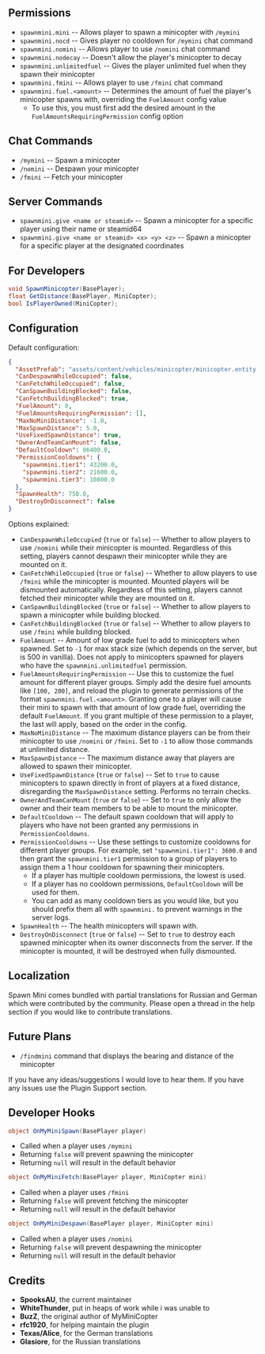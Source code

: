 ## Permissions

* `spawnmini.mini`  -- Allows player to spawn a minicopter with `/mymini`
* `spawnmini.nocd` -- Gives player no cooldown for `/mymini` chat command
* `spawnmini.nomini` -- Allows player to use `/nomini` chat command
* `spawnmini.nodecay` -- Doesn't allow the player's minicopter to decay
* `spawnmini.unlimitedfuel` -- Gives the player unlimited fuel when they spawn their minicopter
* `spawnmini.fmini` -- Allows player to use `/fmini` chat command
* `spawnmini.fuel.<amount>` -- Determines the amount of fuel the player's minicopter spawns with, overriding the `FuelAmount` config value
  * To use this, you must first add the desired amount in the `FuelAmountsRequiringPermission` config option

## Chat Commands

* `/mymini` -- Spawn a minicopter
* `/nomini` -- Despawn your minicopter
* `/fmini` -- Fetch your minicopter

## Server Commands

* `spawnmini.give <name or steamid>` -- Spawn a minicopter for a specific player using their name or steamid64
* `spawnmini.give <name or steamid> <x> <y> <z>` -- Spawn a minicopter for a specific player at the designated coordinates

## For Developers

```csharp
void SpawnMinicopter(BasePlayer);
float GetDistance(BasePlayer, MiniCopter);
bool IsPlayerOwned(MiniCopter);
```

## Configuration

Default configuration:
```json
{
  "AssetPrefab": "assets/content/vehicles/minicopter/minicopter.entity.prefab",
  "CanDespawnWhileOccupied": false,
  "CanFetchWhileOccupied": false,
  "CanSpawnBuildingBlocked": false,
  "CanFetchBuildingBlocked": true,
  "FuelAmount": 0,
  "FuelAmountsRequiringPermission": [],
  "MaxNoMiniDistance": -1.0,
  "MaxSpawnDistance": 5.0,
  "UseFixedSpawnDistance": true,
  "OwnerAndTeamCanMount": false,
  "DefaultCooldown": 86400.0,
  "PermissionCooldowns": {
    "spawnmini.tier1": 43200.0,
    "spawnmini.tier2": 21600.0,
    "spawnmini.tier3": 10800.0
  },
  "SpawnHealth": 750.0,
  "DestroyOnDisconnect": false
}
```

Options explained:
* `CanDespawnWhileOccupied` (`true` or `false`) -- Whether to allow players to use `/nomini` while their minicopter is mounted. Regardless of this setting, players cannot despawn their minicopter while they are mounted on it.
* `CanFetchWhileOccupied` (`true` or `false`) -- Whether to allow players to use `/fmini` while the minicopter is mounted. Mounted players will be dismounted automatically. Regardless of this setting, players cannot fetched their minicopter while they are mounted on it.
* `CanSpawnBuildingBlocked` (`true` or `false`) -- Whether to allow players to spawn a minicopter while building blocked.
* `CanFetchBuildingBlocked` (`true` or `false`) -- Whether to allow players to use `/fmini` while building blocked.
* `FuelAmount` -- Amount of low grade fuel to add to minicopters when spawned. Set to `-1` for max stack size (which depends on the server, but is 500 in vanilla). Does not apply to minicopters spawned for players who have the `spawnmini.unlimitedfuel` permission.
* `FuelAmountsRequiringPermission` -- Use this to customize the fuel amount for different player groups. Simply add the desire fuel amounts like `[100, 200]`, and reload the plugin to generate permissions of the format `spawnmini.fuel.<amount>`. Granting one to a player will cause their mini to spawn with that amount of low grade fuel, overriding the default `FuelAmount`. If you grant multiple of these permission to a player, the last will apply, based on the order in the config.
* `MaxNoMiniDistance` -- The maximum distance players can be from their minicopter to use `/nomini` or `/fmini`. Set to `-1` to allow those commands at unlimited distance.
* `MaxSpawnDistance` -- The maximum distance away that players are allowed to spawn their minicopter.
* `UseFixedSpawnDistance` (`true` or `false`) -- Set to `true` to cause minicopters to spawn directly in front of players at a fixed distance, disregarding the `MaxSpawnDistance` setting. Performs no terrain checks.
* `OwnerAndTeamCanMount` (`true` or `false`) -- Set to `true` to only allow the owner and their team members to be able to mount the minicopter.
* `DefaultCooldown` -- The default spawn cooldown that will apply to players who have not been granted any permissions in `PermissionCooldowns`.
* `PermissionCooldowns` -- Use these settings to customize cooldowns for different player groups. For example, set `"spawnmini.tier1": 3600.0` and then grant the `spawnmini.tier1` permission to a group of players to assign them a 1 hour cooldown for spawning their minicopters.
  * If a player has multiple cooldown permissions, the lowest is used.
  * If a player has no cooldown permissions, `DefaultCooldown` will be used for them.
  * You can add as many cooldown tiers as you would like, but you should prefix them all with `spawnmini.` to prevent warnings in the server logs.
* `SpawnHealth` -- The health minicopters will spawn with.
* `DestroyOnDisconnect` (`true` or `false`) -- Set to `true` to destroy each spawned minicopter when its owner disconnects from the server. If the minicopter is mounted, it will be destroyed when fully dismounted.

## Localization

Spawn Mini comes bundled with partial translations for Russian and German which were contributed by the community. Please open a thread in the help section if you would like to contribute translations.

## Future Plans

* `/findmini` command that displays the bearing and distance of the minicopter

If you have any ideas/suggestions I would love to hear them. If you have any issues use the Plugin Support section.

## Developer Hooks

```csharp
object OnMyMiniSpawn(BasePlayer player)
```
- Called when a player uses `/mymini`
- Returning `false` will prevent spawning the minicopter
- Returning `null` will result in the default behavior

```csharp
object OnMyMiniFetch(BasePlayer player, MiniCopter mini)
```
- Called when a player uses `/fmini`
- Returning `false` will prevent fetching the minicopter
- Returning `null` will result in the default behavior

```csharp
object OnMyMiniDespawn(BasePlayer player, MiniCopter mini)
```
- Called when a player uses `/nomini`
- Returning `false` will prevent despawning the minicopter
- Returning `null` will result in the default behavior

## Credits

* **SpooksAU**, the current maintainer
* **WhiteThunder**, put in heaps of work while i was unable to
* **BuzZ**, the original author of MyMiniCopter
* **rfc1920**, for helping maintain the plugin
* **Texas/Alice**, for the German translations
* **Glasiore**, for the Russian translations
